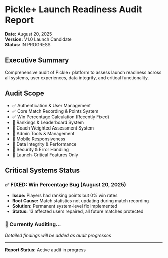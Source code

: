 # Pickle+ Launch Readiness Audit Report
**Date:** August 20, 2025  
**Version:** V1.0 Launch Candidate  
**Status:** IN PROGRESS

## Executive Summary
Comprehensive audit of Pickle+ platform to assess launch readiness across all systems, user experiences, data integrity, and critical functionality.

## Audit Scope
- ✅ Authentication & User Management
- ✅ Core Match Recording & Points System  
- ✅ Win Percentage Calculation (Recently Fixed)
- 🔄 Rankings & Leaderboard System
- 🔄 Coach Weighted Assessment System
- 🔄 Admin Tools & Management
- 🔄 Mobile Responsiveness
- 🔄 Data Integrity & Performance
- 🔄 Security & Error Handling
- 🔄 Launch-Critical Features Only

## Critical Systems Status

### ✅ FIXED: Win Percentage Bug (August 20, 2025)
- **Issue:** Players had ranking points but 0% win rates
- **Root Cause:** Match statistics not updating during match recording
- **Solution:** Permanent system-level fix implemented
- **Status:** 13 affected users repaired, all future matches protected

### 🔄 Currently Auditing...
*Detailed findings will be added as audit progresses*

---
**Report Status:** Active audit in progress